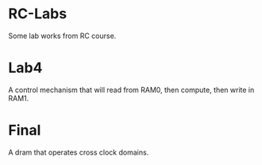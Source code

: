 # RC-Labs
Some lab works from RC course.
# Lab4 
A control mechanism that will read from RAM0, then compute, then write in RAM1.
# Final
A dram that operates cross clock domains.
